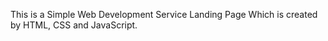 This is a Simple Web Development Service Landing Page Which is created by HTML, CSS and JavaScript.

